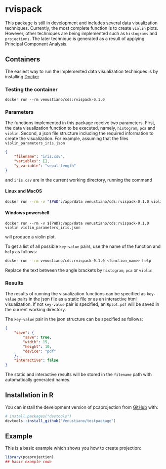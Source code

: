 
# rvispack

<!-- badges: start -->
<!-- badges: end -->

This package is still in development and includes several data
visualization techniques. Currently, the most complete function is to
create `violin` plots. However, other techniques are being implemented
such as `histograms` and `projections`. The later technique is
generated as a result of applying Principal Component Analysis.

## Containers

The easiest way to run the implemented data visualization techniques
is by installing [Docker](https://docs.docker.com/engine/install/)

### Testing the container

```shell
docker run --rm venustiano/cds:rvispack-0.1.0
```

### Parameters

The functions implemented in this package receive two
parameters. First, the data visualization function to be executed,
namely, `histogram`, `pca` and `violin`. Second, a json file structure
including the required information to create the visualization. For
example, assuming that the files `violin_parameters_iris.json`

```json
{
	"filename": "iris.csv",
	"variables": [],
	"y_variable": "sepal_length"
}
```
and `iris.csv` are in the current working directory, running the command

#### Linux and MacOS

```sh
docker run --rm -v "$PWD":/app/data venustiano/cds:rvispack-0.1.0 violin violin_parameters_iris.json
```

#### Windows powershell

```
docker run --rm -v ${PWD}:/app/data venustiano/cds:rvispack-0.1.0 violin violin_parameters_iris.json
```


will produce a violin plot. 

To get a list of all possible `key-value` pairs, use the name of the
function and `help` as follows:


```bash
docker run --rm venustiano/cds:rvispack-0.1.0 <function_name> help
```

Replace the text between the angle brackets by `histogram`, `pca` or `violin`.

### Results

The results of running the visualization functions can be specified as
`key-value` pairs in the json file as a static file or as an
interactive html visualization. If not `key-value` pair is specified,
an `Rplot.pdf` will be saved in the current working directory.

The `key-value` pair in the json structure can be specified as follows:

```json
{ 
	"save": {
		"save": true,
		"width": 15,
		"height": 10,
		"device": "pdf"
	},
	"interactive": false
}
```
The static and interactive results will be stored in the `filename` path with automatically generated names.



## Installation in R

You can install the development version of pcaprojection from
[GitHub](https://github.com/) with:

``` r
# install.packages("devtools")
devtools::install_github("Venustiano/testpackage")
```

## Example

This is a basic example which shows you how to create projection:

``` r
library(pcaprojection)
## basic example code
```

